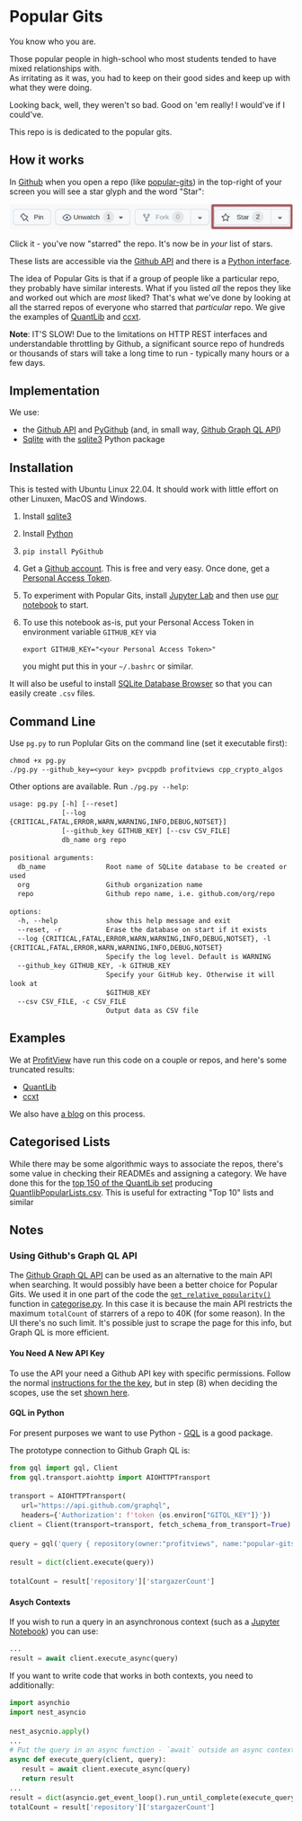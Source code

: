 # Popular Gits

You know who you are.

Those popular people in high-school who most students tended to have mixed relationships with.  
As irritating as it was, you had to keep on their good sides and keep up with what they were doing.

Looking back, well, they weren't so bad.  Good on 'em really!  I would've if I could've.

This repo is is dedicated to the popular gits.

## How it works

In [Github](https://github.com) when you open a repo (like [popular-gits](https://github.com/profitviews/popular-gits)) 
in the top-right of your screen you will see a star glyph and the word "Star":

![Star example](/assets/images/github_top_right.png)

Click it - you've now "starred" the repo.  It's now be in _your_ list of stars.

These lists are accessible via the [Github API](https://docs.github.com/en/rest) and there is a [Python interface](https://github.com/PyGithub/PyGithub).

The idea of Popular Gits is that if a group of people like a particular repo, they probably have similar interests.
What if you listed _all_ the repos they like and worked out which are _most_ liked?
That's what we've done by looking at all the starred repos of everyone who starred that _particular_ repo.
We give the examples of [QuantLib](/Quantlib.md) and [ccxt](/ccxt.md).

**Note**: IT'S SLOW!  Due to the limitations on HTTP REST interfaces and understandable throttling by Github, 
a significant source repo of hundreds or thousands of stars will take a long time to run - 
typically many hours or a few days.

## Implementation

We use:
* the [Github API](https://docs.github.com/en/rest) and [PyGithub](https://github.com/PyGithub/PyGithub) (and, in small way, [Github Graph QL API](https://docs.github.com/en/graphql))
* [Sqlite](https://www.sqlite.org/index.html) with the [sqlite3](https://docs.python.org/3/library/sqlite3.html) Python package

## Installation

This is tested with Ubuntu Linux 22.04.  It should work with little effort on other Linuxen, MacOS and Windows.

1. Install [sqlite3](https://www.sqlite.org/download.html)
1. Install [Python](https://www.python.org/)
1. `pip install PyGithub`
1. Get a [Github account](https://github.com).  This is free and very easy.
   Once done, get a [Personal Access Token](https://github.com/settings/tokens).
1. To experiment with Popular Gits, install [Jupyter Lab](https://jupyter.org/install) and then use [our notebook](/popular_gits.ipynb) to start.
1. To use this notebook as-is, put your Personal Access Token in environment variable `GITHUB_KEY` via

   ```shell
   export GITHUB_KEY="<your Personal Access Token>"
   ```

   you might put this in your `~/.bashrc` or similar.


It will also be useful to install [SQLite Database Browser](https://sqlitebrowser.org/) so 
that you can easily create `.csv` files.

## Command Line

Use `pg.py` to run Poplular Gits on the command line (set it executable first):

```shell
chmod +x pg.py
./pg.py --github_key=<your key> pvcppdb profitviews cpp_crypto_algos
```

Other options are available.  Run `./pg.py --help`:

```
usage: pg.py [-h] [--reset]
             [--log {CRITICAL,FATAL,ERROR,WARN,WARNING,INFO,DEBUG,NOTSET}]
             [--github_key GITHUB_KEY] [--csv CSV_FILE]
             db_name org repo

positional arguments:
  db_name               Root name of SQLite database to be created or used
  org                   Github organization name
  repo                  Github repo name, i.e. github.com/org/repo

options:
  -h, --help            show this help message and exit
  --reset, -r           Erase the database on start if it exists
  --log {CRITICAL,FATAL,ERROR,WARN,WARNING,INFO,DEBUG,NOTSET}, -l {CRITICAL,FATAL,ERROR,WARN,WARNING,INFO,DEBUG,NOTSET}
                        Specify the log level. Default is WARNING
  --github_key GITHUB_KEY, -k GITHUB_KEY
                        Specify your GitHub key. Otherwise it will look at
                        $GITHUB_KEY
  --csv CSV_FILE, -c CSV_FILE
                        Output data as CSV file
```

## Examples

We at [ProfitView](https://profitview.net) have run this code on a couple or repos, and here's some truncated results:
* [QuantLib](/Quantlib.md)
* [ccxt](/ccxt.md)

We also have [a blog](https://profitview.net/blog/open-source-trading-projects) on this process.

## Categorised Lists

While there may be some algorithmic ways to associate the repos, there's some value in checking their READMEs
and assigning a category.  We have done this for the [top 150 of the QuantLib set](/QuantlibStarredGithubs_Top150.csv) producing [QuantlibPopularLists.csv](/QuantlibPopularLists.csv).  This is useful for extracting "Top 10" lists and similar

## Notes
### Using Github's Graph QL API

The [Github Graph QL API](https://docs.github.com/en/graphql) can be used as an alternative to the main API when searching.  It would possibly have been a better choice for Popular Gits.
We used it in one part of the code the [`get_relative_popularity()`](https://github.com/profitviews/popular-gits/blob/69e78e4a19bc92f10b19dfb5ed22ec77582718af/categorise.py#L54) function in [categorise.py](https://github.com/profitviews/popular-gits/blob/main/categorise.py).  In this case it is because the main API restricts the maximum `totalCount` of starrers of a repo to 40K (for some reason).  In the UI there's no such limit.  It's possible just to scrape the page for this info, but Graph QL is more efficient.

#### You Need A New API Key

To use the API your need a Github API key with specific permissions.  Follow the normal [instructions for the the key](https://docs.github.com/en/authentication/keeping-your-account-and-data-secure/creating-a-personal-access-token), but in step (8) when deciding the scopes, use the set [shown here](https://docs.github.com/en/graphql/guides/forming-calls-with-graphql).

#### GQL in Python

For present purposes we want to use Python - [GQL](https://github.com/graphql-python/gql) is a good package.

The prototype connection to Github Graph QL is:
```python
from gql import gql, Client
from gql.transport.aiohttp import AIOHTTPTransport

transport = AIOHTTPTransport(
   url="https://api.github.com/graphql", 
   headers={'Authorization': f'token {os.environ["GITQL_KEY"]}'})
client = Client(transport=transport, fetch_schema_from_transport=True)

query = gql('query { repository(owner:"profitviews", name:"popular-gits") {stargazerCount} }')

result = dict(client.execute(query))

totalCount = result['repository']['stargazerCount']
```

#### Asych Contexts

If you wish to run a query in an asynchronous context (such as a [Jupyter Notebook](https://jupyter.org/)) you can use:

```python
...
result = await client.execute_async(query)
```

If you want to write code that works in both contexts, you need to additionally:

```python
import asynchio
import nest_asyncio

nest_asycnio.apply()
...
# Put the query in an async function - `await` outside an async context is a syntax error
async def execute_query(client, query):
   result = await client.execute_async(query)
   return result
...
result = dict(asyncio.get_event_loop().run_until_complete(execute_query(client, query)))
totalCount = result['repository']['stargazerCount']
